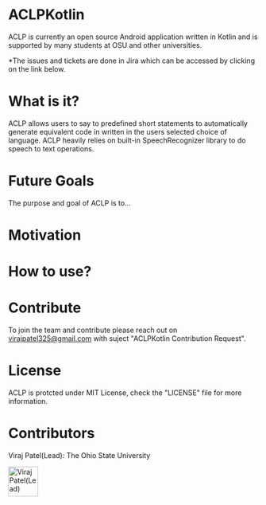 # ACLPKotlin
ACLP is currently an open source Android application written in Kotlin and is supported by many students at OSU and other universities.

*The issues and tickets are done in Jira which can be accessed by clicking on the link below.

# What is it?
ACLP allows users to say to predefined short statements to automatically generate equivalent code in written in the users selected choice of language.
ACLP heavily relies on built-in SpeechRecognizer library to do speech to text operations.

# Future Goals
The purpose and goal of ACLP is to... 

# Motivation

# How to use?

# Contribute
To join the team and contribute please reach out on virajpatel325@gmail.com with suject "ACLPKotlin Contribution Request".

# License
ACLP is protcted under MIT License, check the "LICENSE" file for more information.

# Contributors
Viraj Patel(Lead): The Ohio State University


<a href="https://github.com/viraj325"><img src="https://avatars.githubusercontent.com/u/37918393?v=4" title="Viraj Patel(Lead)" width="60" height="60"></a>

